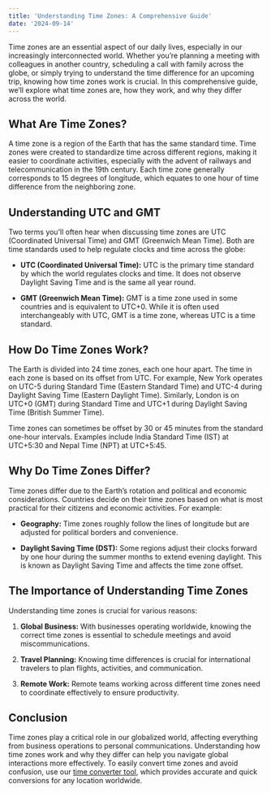 ```yaml
---
title: 'Understanding Time Zones: A Comprehensive Guide'
date: '2024-09-14'
---
```


Time zones are an essential aspect of our daily lives, especially in our increasingly interconnected world. Whether you’re planning a meeting with colleagues in another country, scheduling a call with family across the globe, or simply trying to understand the time difference for an upcoming trip, knowing how time zones work is crucial. In this comprehensive guide, we’ll explore what time zones are, how they work, and why they differ across the world.

## What Are Time Zones?

A time zone is a region of the Earth that has the same standard time. Time zones were created to standardize time across different regions, making it easier to coordinate activities, especially with the advent of railways and telecommunication in the 19th century. Each time zone generally corresponds to 15 degrees of longitude, which equates to one hour of time difference from the neighboring zone.

## Understanding UTC and GMT

Two terms you’ll often hear when discussing time zones are UTC (Coordinated Universal Time) and GMT (Greenwich Mean Time). Both are time standards used to help regulate clocks and time across the globe:

- **UTC (Coordinated Universal Time):** UTC is the primary time standard by which the world regulates clocks and time. It does not observe Daylight Saving Time and is the same all year round.

- **GMT (Greenwich Mean Time):** GMT is a time zone used in some countries and is equivalent to UTC+0. While it is often used interchangeably with UTC, GMT is a time zone, whereas UTC is a time standard.

## How Do Time Zones Work?

The Earth is divided into 24 time zones, each one hour apart. The time in each zone is based on its offset from UTC. For example, New York operates on UTC-5 during Standard Time (Eastern Standard Time) and UTC-4 during Daylight Saving Time (Eastern Daylight Time). Similarly, London is on UTC+0 (GMT) during Standard Time and UTC+1 during Daylight Saving Time (British Summer Time).

Time zones can sometimes be offset by 30 or 45 minutes from the standard one-hour intervals. Examples include India Standard Time (IST) at UTC+5:30 and Nepal Time (NPT) at UTC+5:45.

## Why Do Time Zones Differ?

Time zones differ due to the Earth’s rotation and political and economic considerations. Countries decide on their time zones based on what is most practical for their citizens and economic activities. For example:

- **Geography:** Time zones roughly follow the lines of longitude but are adjusted for political borders and convenience.

- **Daylight Saving Time (DST):** Some regions adjust their clocks forward by one hour during the summer months to extend evening daylight. This is known as Daylight Saving Time and affects the time zone offset.

## The Importance of Understanding Time Zones

Understanding time zones is crucial for various reasons:

1. **Global Business:** With businesses operating worldwide, knowing the correct time zones is essential to schedule meetings and avoid miscommunications.

2. **Travel Planning:** Knowing time differences is crucial for international travelers to plan flights, activities, and communication.

3. **Remote Work:** Remote teams working across different time zones need to coordinate effectively to ensure productivity.

## Conclusion

Time zones play a critical role in our globalized world, affecting everything from business operations to personal communications. Understanding how time zones work and why they differ can help you navigate global interactions more effectively. To easily convert time zones and avoid confusion, use our [time converter tool](https://www.timehub.work), which provides accurate and quick conversions for any location worldwide.